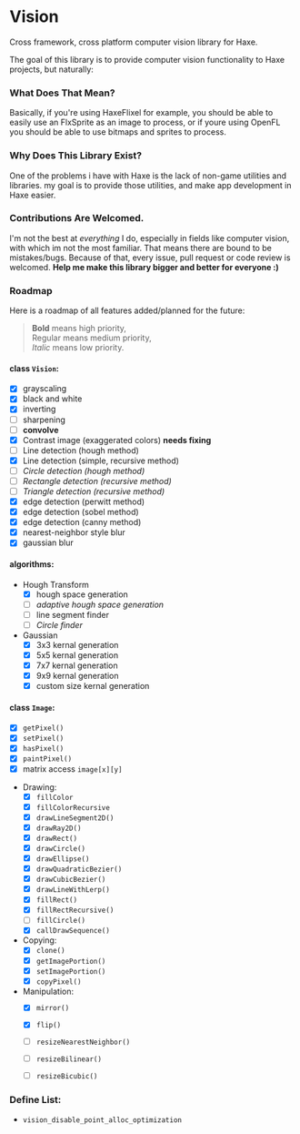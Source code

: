 # Vision
Cross framework, cross platform computer vision library for Haxe.

The goal of this library is to provide computer vision functionality to Haxe projects, but naturally:

### What Does That Mean?

Basically, if you're using HaxeFlixel for example, you should be able to easily use an FlxSprite as
an image to process, or if youre using OpenFL you should be able to use bitmaps and sprites to process.

### Why Does This Library Exist?

One of the problems i have with Haxe is the lack of non-game utilities and libraries. my goal is to provide those utilities, and make app development in Haxe easier.

### Contributions Are Welcomed.

I'm not the best at *everything* I do, especially in fields like computer vision, with which im not the most familiar. That means there are bound to be mistakes/bugs. Because of that, every issue, pull request or code review is welcomed. **Help me make this library bigger and better for everyone :)**

### Roadmap

Here is a roadmap of all features added/planned for the future:

> **Bold** means high priority,  
> Regular means medium priority,  
> *Italic* means low priority.  
> 


#### class `Vision`:
 
 - [x] grayscaling
 - [x] black and white
 - [x] inverting
 - [ ] sharpening
 - [ ] **convolve**
 - [x] Contrast image (exaggerated colors) **needs fixing**
 - [ ] Line detection (hough method)
 - [x] Line detection (simple, recursive method)
 - [ ] *Circle detection (hough method)*
 - [ ] *Rectangle detection (recursive method)*
 - [ ] *Triangle detection (recursive method)*
 - [x] edge detection (perwitt method)
 - [x] edge detection (sobel method)
 - [x] edge detection (canny method)
 - [x] nearest-neighbor style blur
 - [x] gaussian blur 

#### algorithms:

 - Hough Transform
    - [x] hough space generation
    - [ ] *adaptive hough space generation*
    - [ ] line segment finder
    - [ ] *Circle finder*

 - Gaussian
   - [x] 3x3 kernal generation
   - [x] 5x5 kernal generation
   - [x] 7x7 kernal generation
   - [x] 9x9 kernal generation
   - [x] custom size kernal generation
   
#### class `Image`:

 - [x] `getPixel()`
 - [x] `setPixel()`
 - [x] `hasPixel()`
 - [x] `paintPixel()`
 - [x] matrix access `image[x][y]`
 - Drawing:
   - [x] `fillColor`
   - [x] `fillColorRecursive`
   - [x] `drawLineSegment2D()`
   - [x] `drawRay2D()`
   - [x] `drawRect()`
   - [x] `drawCircle()`
   - [x] `drawEllipse()`
   - [x] `drawQuadraticBezier()`
   - [x] `drawCubicBezier()`
   - [x] `drawLineWithLerp()`
   - [x] `fillRect()`
   - [x] `fillRectRecursive()` 
   - [ ] `fillCircle()`
   - [x] `callDrawSequence()`
 - Copying:
   - [x] `clone()`
   - [x] `getImagePortion()`
   - [x] `setImagePortion()`
   - [x] `copyPixel()`
 - Manipulation:
   - [x] `mirror()`  
   - [x] `flip()`
   - [ ] `resizeNearestNeighbor()`
   - [ ] `resizeBilinear()`
   - [ ] `resizeBicubic()`


### Define List:

 - `vision_disable_point_alloc_optimization`
